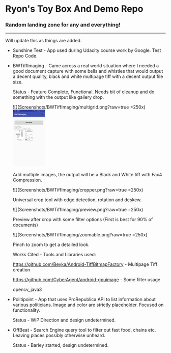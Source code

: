 # Ryon's Toy Box And Demo Repo
### Random landing zone for any and everything!

---

Will update this as things are added.

* Sunshine Test - App used during Udacity course work by Google. Test Repo Code.

* BWTiffImaging - Came across a real world situation where I needed a good document capture with some bells and whistles that would 
   output a decent quality, black and white multipage tiff with a decent output file size. 
   
   Status - Feature Complete, Functional. Needs bit of cleanup and do something with the output like gallery drop.
   
   ![](Screenshots/BWTiffImaging/multigrid.png?raw=true =250x)
   <img src="Screenshots/BWTiffImaging/multigrid.png" alt="Drawing" style="width: 100px;"/>
   
   Add multiple images, the output will be a Black and White tiff with Fax4 Compression.
   
   ![](Screenshots/BWTiffImaging/cropper.png?raw=true =250x)
   
   Universal crop tool with edge detection, rotation and deskew.
   
   ![](Screenshots/BWTiffImaging/preview.png?raw=true =250x)
   
   Preview after crop with some filter options (First is best for 90% of documents)
   
   ![](Screenshots/BWTiffImaging/zoomable.png?raw=true =250x)
   
   Pinch to zoom to get a detailed look.
   
   Works Cited - Tools and Libraries used:
   
   https://github.com/Beyka/Android-TiffBitmapFactory - Multipage Tiff creation
   
   https://github.com/CyberAgent/android-gpuimage     - Some filter usage
   
   opencv_java3
   
   
   
   
   

* Politipoint - App that uses ProRepublica API to list information about various politicians. 
   Image and color are strictly placeholder. Focused on functionality.
   
   Status - WIP  Direction and design undetermined.
   
* OffBeat - Search Engine query tool to filter out fast food, chains etc. Leaving places possibly otherwise unheard. 
   
   Status - Barley started, design undetermined.
